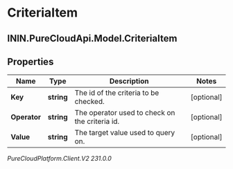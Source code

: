 # CriteriaItem

## ININ.PureCloudApi.Model.CriteriaItem

## Properties

|Name | Type | Description | Notes|
|------------ | ------------- | ------------- | -------------|
| **Key** | **string** | The id of the criteria to be checked. | [optional] |
| **Operator** | **string** | The operator used to check on the criteria id. | [optional] |
| **Value** | **string** | The target value used to query on. | [optional] |



_PureCloudPlatform.Client.V2 231.0.0_
